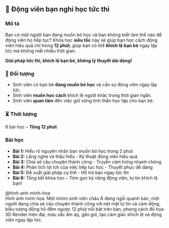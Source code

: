 ## 📌 Động viên bạn nghỉ học tức thì  

### Mô tả  
Bạn có một người bạn đang muốn bỏ học và bạn không biết làm thế nào để động viên họ tiếp tục? Khóa học **siêu tốc** này sẽ giúp bạn học cách động viên hiệu quả chỉ trong **12 phút**, giúp bạn có thể **khích lệ bạn bè** ngay lập tức mà không mất nhiều thời gian.  

**Giải pháp tức thì, khích lệ bạn bè, không lý thuyết dài dòng!**  

### 🎯 Đối tượng  
- Sinh viên có bạn bè **đang muốn bỏ học** và cần sự động viên ngay lập tức.  
- Sinh viên **muốn học cách** khích lệ người khác trong thời gian ngắn.  
- Sinh viên **quan tâm** đến việc giữ vững tinh thần học tập cho bạn bè.  

### ⏳ Thời lượng  
6 bài học – **Tổng 12 phút**  

### Bài học  
- **Bài 1:** Hiểu rõ nguyên nhân bạn muốn bỏ học trong 2 phút  
- **Bài 2:** Lắng nghe và thấu hiểu - Kỹ thuật động viên hiệu quả  
- **Bài 3:** Chia sẻ câu chuyện thành công - Truyền cảm hứng nhanh chóng  
- **Bài 4:** Phân tích lợi ích của việc tiếp tục học - Thuyết phục dễ dàng  
- **Bài 5:** Đề xuất giải pháp cụ thể - Hỗ trợ bạn ngay tức thì  
- **Bài 6:** Tổng kết khóa học – Tóm gọn kỹ năng động viên, tự tin khích lệ bạn!  

@hinh-anh-minh-hoa  
Hình ảnh minh họa: Một nhóm sinh viên châu Á đang ngồi quanh bàn, một người đang chia sẻ câu chuyện thành công với nét mặt tự tin và cảm động, biểu tượng đồng hồ đếm ngược 12 phút nổi bật trên bàn, phong cách đồ họa 3D Render hiện đại, màu sắc ấm áp, gần gũi, tạo cảm giác khích lệ và động viên ngay lập tức.